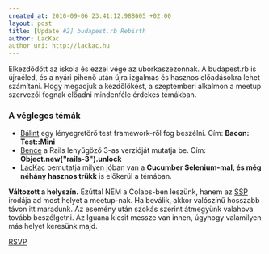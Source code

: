 ```yaml
---
created_at: 2010-09-06 23:41:12.988605 +02:00
layout: post
title: [Update #2] budapest.rb Rebirth
author: LacKac
author_uri: http://lackac.hu
---
```

Elkezdődött az iskola és ezzel vége az uborkaszezonnak. A budapest.rb is újraéled, és a nyári pihenő után újra izgalmas és hasznos előadásokra lehet számítani. Hogy megadjuk a kezdőlökést, a szeptemberi alkalmon a meetup szervezői fognak előadni mindenféle érdekes témákban.

### A végleges témák

* [Bálint](http://www.codigoergosum.com/) egy lényegretörő test framework-ről fog beszélni. Cím: **Bacon: Test::Mini**
* [Bence](http://bitandpixel.hu/) a Rails lenyűgöző 3-as verzióját mutatja be. Cím: **Object.new("rails-3").unlock**
* [LacKac](http://lackac.hu/) bemutatja milyen jóban van a **Cucumber Selenium-mal, és még néhány hasznos trükk** is előkerül a témában.

**Változott a helyszín.** Ezúttal NEM a Colabs-ben leszünk, hanem az [SSP](http://secretsaucepartners.com) irodája ad most helyet a meetup-nak. Ha beválik, akkor valószínű hosszabb távon itt maradunk. Az esemény után szokás szerint átmegyünk valahova tovább beszélgetni. Az Iguana kicsit messze van innen, úgyhogy valamilyen más helyet keresünk majd.

[RSVP](http://www.meetup.com/budapest-rb/calendar/14630706/)
